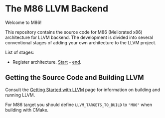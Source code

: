 # The M86 LLVM Backend

Welcome to M86!

This repository contains the source code for M86 (Meliorated x86) architecture for LLVM backend.
The development is divided into several conventional stages of adding your own architecture
to the LLVM project.

List of stages:

* Register architecture. [Start](https://github.com/sfbakturin/llvm-m86/commit/5bce0737145b45f9fb36212ccbc2f1a4445f7ddb) - [end](https://github.com/sfbakturin/llvm-m86/commit/74e6519ee2427443528a7b7ccd402b3278b9f6b2).

## Getting the Source Code and Building LLVM

Consult the
[Getting Started with LLVM](https://llvm.org/docs/GettingStarted.html#getting-the-source-code-and-building-llvm)
page for information on building and running LLVM.

For M86 target you should define `LLVM_TARGETS_TO_BUILD` to `"M86"` when building with CMake.

